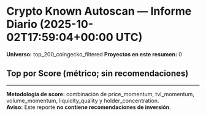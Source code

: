 # Crypto Known Autoscan — Informe Diario (2025-10-02T17:59:04+00:00 UTC)

**Universo:** top_200_coingecko_filtered
**Proyectos en este resumen:** 0

## Top por Score (métrico; sin recomendaciones)


---

**Metodología de score:** combinación de price_momentum, tvl_momentum, volume_momentum, liquidity_quality y holder_concentration.  
**Aviso:** Este reporte **no contiene recomendaciones de inversión**.